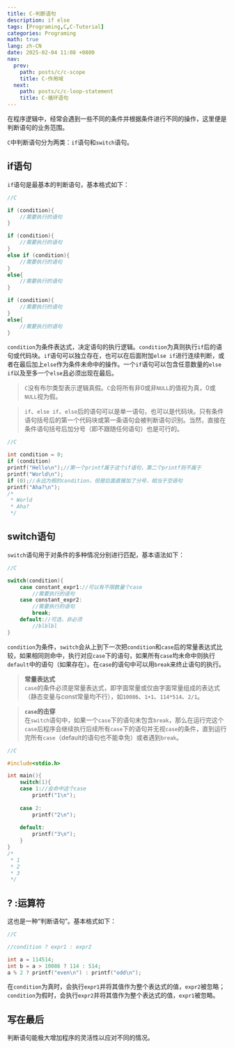 ```yaml
---
title: C-判断语句
description: if else
tags: [Programing,C,C-Tutorial]
categories: Programing
math: true
lang: zh-CN
date: 2025-02-04 11:08 +0800
nav:
  prev:
    path: posts/c/c-scope
    title: C-作用域
  next:
    path: posts/c/c-loop-statement
    title: C-循环语句
---
```


在程序逻辑中，经常会遇到一些不同的条件并根据条件进行不同的操作，这里便是判断语句的业务范围。

`C`中判断语句分为两类：`if`语句和`switch`语句。

## if语句

`if`语句是最基本的判断语句，基本格式如下：

```c
//C

if (condition){
    //需要执行的语句
}

if (condition){
    //需要执行的语句
}
else if (condition){
    //需要执行的语句
}
else{
    //需要执行的语句
}

if (condition){
    //需要执行的语句
}
else{
    //需要执行的语句
}
```

`condition`为条件表达式，决定语句的执行逻辑。`condition`为真则执行`if`后的语句或代码块。`if`语句可以独立存在，也可以在后面附加`else if`进行连续判断，或者在最后加上`else`作为条件未命中的操作。一个`if`语句可以包含任意数量的`else if`以及至多一个`else`且必须出现在最后。

> `C`没有布尔类型表示逻辑真假。`C`会将所有非0或非`NULL`的值视为真，0或`NULL`视为假。

> `if`、`else if`、`else`后的语句可以是单一语句，也可以是代码块。只有条件语句括号后的第一个代码块或第一条语句会被判断语句识别。当然，直接在条件语句括号后加分号（即不跟随任何语句）也是可行的。

```c
//C

int condition = 0;
if (condition)
printf("Hello\n");//第一个printf属于这个if语句，第二个printf则不属于
printf("World\n");
if (0);//永远为假的condition，但是后面直接加了分号，相当于空语句
printf("Aha?\n");
/*
 * World
 * Aha?
 */
```

## switch语句

`switch`语句用于对条件的多种情况分别进行匹配，基本语法如下：

```c
//C

switch(condition){
    case constant_expr1://可以有不限数量个case
        //需要执行的语句
    case constant_expr2:
        //需要执行的语句
        break;
    default://可选，非必须
        //blblbl
}
```

`condition`为条件，`switch`会从上到下一次把`condition`和`case`后的常量表达式比较，如果相同则命中，执行对应`case`下的语句，如果所有`case`均未命中则执行`default`中的语句（如果存在）。在`case`的语句中可以用`break`来终止语句的执行。

> **常量表达式**<br>`case`的条件必须是常量表达式，即字面常量或仅由字面常量组成的表达式（静态变量与const常量均不行），如`10086`、`1+1`、`114*514`、`2/1`。

> **`case`的击穿**<br>在`switch`语句中，如果一个`case`下的语句未包含`break`，那么在运行完这个`case`后程序会继续执行后续所有`case`下的语句并无视`case`的条件，直到运行完所有`case`（default的语句也不能幸免）或者遇到`break`。

```c
//C

#include<stdio.h>

int main(){
    switch(1){
    case 1://会命中这个case
        printf("1\n");
              
    case 2:
        printf("2\n");
        
    default:
        printf("3\n");
    }
}
/*
 * 1
 * 2
 * 3
 */
```

## ? :运算符

这也是一种“判断语句”。基本格式如下：

```c
//C

//condition ? expr1 : expr2

int a = 114514;
int b = a > 10086 ? 114 : 514;
a % 2 ? printf("even\n") : printf("odd\n");
```

在`condition`为真时，会执行`expr1`并将其值作为整个表达式的值，`expr2`被忽略；`condition`为假时，会执行`expr2`并将其值作为整个表达式的值，`expr1`被忽略。

## 写在最后

判断语句能极大增加程序的灵活性以应对不同的情况。
